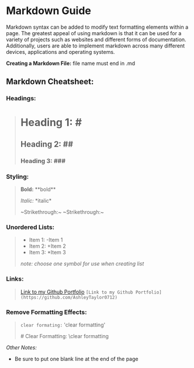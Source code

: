 # Markdown Guide

Markdown syntax can be added to modify text formatting elements within a page. The greatest appeal of using markdown is that it can be used for a variety of projects such as websites and different forms of documentation. Additionally, users are able to implement markdown across many different devices, applications and operating systems. 

**Creating a Markdown File:** file name must end in .md

## Markdown Cheatsheet: 

### Headings:
> # Heading 1: \# 
> ## Heading 2: \## 
> ### Heading 3: \###

### Styling:
> **Bold:** \*\*bold**
> 
> *Italic:* \*italic*
> 
> ~Strikethrough:~ \~Strikethrough:~

### Unordered Lists: 
> - Item 1: \-Item 1
> - Item 2: \+Item 2
> - Item 3: \*Item 3
> 
> *note: choose one symbol for use when creating list*

### Links:
> [Link to my Github Portfolio](https://github.com/AshleyTaylor0712) `[Link to my Github Portfolio](https://github.com/AshleyTaylor0712)`

### Remove Formatting Effects:
>`clear formating:` \'clear formatting'
>
>\# Clear Formatting: \clear formatting 

*Other Notes:* 

- Be sure to put one blank line at the end of the page
